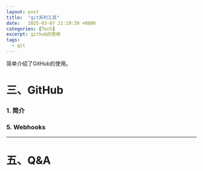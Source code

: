 ```yaml
---
layout: post
title:  "git系列工具"
date:   2025-03-07 21:19:39 +0800
categories: [Tech]
excerpt: github的使用
tags:
  - git
---
```


简单介绍了GitHub的使用。
# 三、GitHub

### 1. 简介

### 5. Webhooks

---

# 五、Q&A
